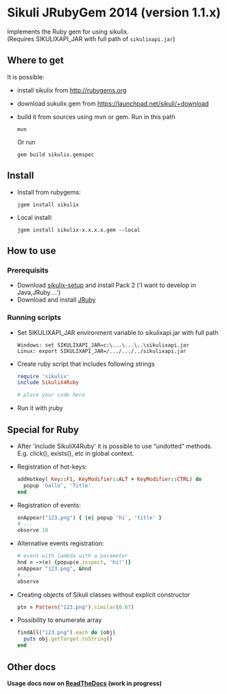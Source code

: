 Sikuli JRubyGem 2014 (version 1.1.x)
===

Implements the Ruby gem for using sikulix.<br />
(Requires SIKULIXAPI_JAR with full path of `sikulixapi.jar`)

## Where to get
It is possible:

* install sikulix from http://rubygems.org
* download sukulix.gem from https://launchpad.net/sikuli/+download
* build it from sources using mvn or gem.
  Run in this path

  ```
  mvn
  ```

  Or run

  ```
  gem build sikulix.gemspec
  ```

## Install

* Install from rubygems:

  ```
  jgem install sikulix
  ```

* Local install:

  ```
  jgem install sikulix-x.x.x.x.gem --local
  ```

## How to use

### Prerequisits
* Download [sikulix-setup](https://launchpad.net/sikuli) and install Pack 2 ('I want to develop in Java,JRuby....')
* Download and install [JRuby](http://jruby.org/)

### Running scripts

* Set SIKULIXAPI_JAR environment variable to sikulixapi.jar with full path

  ```
  Windows: set SIKULIXAPI_JAR=c:\...\...\..\sikulixapi.jar
  Linux: export SIKULIXAPI_JAR=/.../.../../sikulixapi.jar
  ```
* Create ruby script that includes following strings

    ```ruby
    require 'sikulix'
    include SikuliX4Ruby

    # place your code here

    ```
* Run it with jruby

## Special for Ruby

* After 'include SikuliX4Ruby' it is possible to use “undotted” methods. E.g. click(), exists(), etc in global context.
* Registration of hot-keys:

    ```ruby
    addHotkey( Key::F1, KeyModifier::ALT + KeyModifier::CTRL) do
      popup 'hallo', 'Title'
    end
    ```
* Registration of events:

    ```ruby
    onAppear("123.png") { |e| popup 'hi', 'title' }
    # ...
    observe 10
    ```
* Alternative events registration:

    ```ruby
    # event with lambda with a parameter
    hnd = ->(e) {popup(e.inspect, 'hi!')}
    onAppear "123.png", &hnd
    # ...
    observe
    ```
* Creating objects of Sikuli classes without explicit constructor

    ```ruby
    ptn = Pattern("123.png").similar(0.67)
    ```

* Possibility to enumerate array

    ```ruby
    findAll("123.png").each do |obj|
      puts obj.getTarget.toString()
    end
    ```

## Other docs

**Usage docs now on [ReadTheDocs](http://sikulix-2014.readthedocs.org/en/latest/#) (work in progress)**
